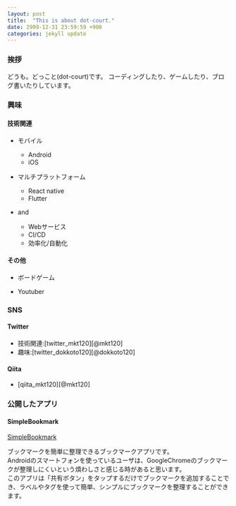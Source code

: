 ```yaml
---
layout: post
title:  "This is about dot-court."
date: 2999-12-31 23:59:59 +900
categories: jekyll update
---
```


### 挨拶

どうも。どっこと(dot-court)です。
コーディングしたり、ゲームしたり、ブログ書いたりしています。

### 興味

#### 技術関連

- モバイル
  - Android
  - iOS

- マルチプラットフォーム
  - React native
  - Flutter

- and
  - Webサービス 
  - CI/CD
  - 効率化/自動化

#### その他

- ボードゲーム

- Youtuber

### SNS

#### Twitter

- 技術関連:[twitter_mkt120][@mkt120]
- 趣味:[twitter_dokkoto120][@dokkoto120]

#### Qiita

- [qiita_mkt120][@mkt120]


### 公開したアプリ

#### SimpleBookmark

[SimpleBookmark][SimpleBookmark]

ブックマークを簡単に整理できるブックマークアプリです。  
Androidのスマートフォンを使っているユーザは、GoogleChromeのブックマークが整理しにくいという煩わしさと感じる時があると思います。  
このアプリは「共有ボタン」をタップするだけでブックマークを追加することでき、ラベルやタグを使って簡単、シンプルにブックマークを整理することができます。  


[SimpleBookmark]: https://play.google.com/store/apps/details?id=com.mkt120.simplebookmark
[twitter_mkt120]: https://twitter.com/mkt120
[twitter_dokkoto120]: https://twitter.com/dokkoto120
[qiita_mkt120]: https://qiita.com/mkt120

